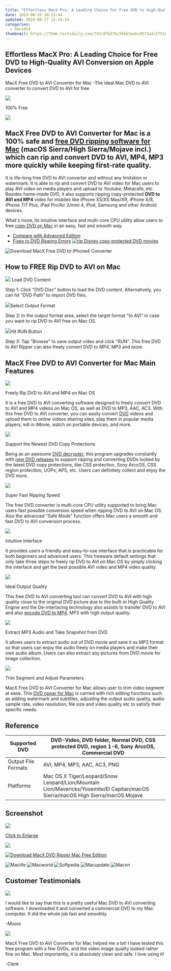```yaml
---
title: "Effortless MacX Pro: A Leading Choice for Free DVD to High-Quality AVI Conversion on Apple Devices"
date: 2024-08-26 10:23:44
updated: 2024-08-27 12:14:24
categories:
  - macxdvd
thumbnail: https://thmb.techidaily.com/742c07b37bc56bb3aebc8573a3c5f52e5aeacf6ca1da2ad6fefe640eb56756a6.jpg
---
```


## Effortless MacX Pro: A Leading Choice for Free DVD to High-Quality AVI Conversion on Apple Devices

MacX Free DVD to AVI Converter for Mac \-The ideal Mac DVD to AVI converter to convert DVD to AVI for free

![](https://www.macxdvd.com/dvd-to-avi-converter-for-mac-free/../face/free-dvd-to-avi-converter-for-mac.jpg) 

100% Free

![](https://www.macxdvd.com/dvd-to-avi-converter-for-mac-free/../image-jp/flag.png) 

## MacX Free DVD to AVI Converter for Mac is a 100% safe and [free DVD ripping software for Mac](https://tools.techidaily.com/macxdvd/products/) (macOS Sierra/High Sierra/Mojave incl.) which can rip and convert DVD to AVI, MP4, MP3 more quickly while keeping first-rate quality.

It is life-long free DVD to AVI converter and without any limitation or watermark. It is able to rip and convert DVD to AVI video for Mac users to play AVI video on media players and upload to Youtube, Metacafe, etc. Besides home-made DVD, it also supports ripping copy-protected **DVD to AVI and MP4** video for mobiles like iPhone XS/XS Max/XR, iPhone X/8, iPhone 7/7 Plus, iPad Pro/Air 2/mini 4, iPod, Samsung and other Android devices. 

 What's more, its intuitive interface and multi-core CPU utility allow users to free [copy DVD on Mac](https://tools.techidaily.com/macxdvd/products/) in an easy, fast and smooth way.

* [Compare with Advanced Edition](https://tools.techidaily.com/macxdvd/products/)
* [Fixes to DVD Ripping Errors](https://tools.techidaily.com/macxdvd/products/)
[![rip Disney copy protected DVD movies](https://www.macxdvd.com/dvd-to-avi-converter-for-mac-free/../image/macxdvdpro-banner-mini.jpg)](https://tools.techidaily.com/macxdvd/products/) 

![Download MacX Free DVD to iPhone4 Converter](https://www.macxdvd.com/dvd-to-avi-converter-for-mac-free/../image/bottom-download-big.jpg) 

## How to FREE Rip DVD to AVI on Mac

![](https://www.macxdvd.com/dvd-to-avi-converter-for-mac-free/../i-pic/1.png) Load DVD Content 

Step 1: Click "DVD Disc" button to load the DVD content. Alternatively, you can hit "DVD Path" to import DVD files.

![](https://www.macxdvd.com/dvd-to-avi-converter-for-mac-free/../i-pic/2.png)Select Output Format 

Step 2: In the output format area, select the target format "to AVI" in case you want to rip DVD to AVI free on Mac OS. 

![](https://www.macxdvd.com/dvd-to-avi-converter-for-mac-free/../i-pic/3.png)Hit RUN Button

Step 3: Tap "Browse" to save output video and click "RUN". This free DVD to AVI Ripper can also freely convert DVD to MP4, MP3 and more. 

## MacX Free DVD to AVI Converter for Mac Main Features

![](https://www.macxdvd.com/dvd-to-avi-converter-for-mac-free/image/1.jpg) 

Freely Rip DVD to AVI and MP4 on Mac OS

It is a free DVD to AVI converting software designed to freely convert DVD to AVI and MP4 videos on Mac OS, as well as DVD to MP3, AAC, AC3\. With this free DVD to AVI converter, you can easily convert [DVD](https://tools.techidaily.com/macxdvd/products/) videos and upload them to online videos sharing sites, play them in popular media players, edi in iMovie, watch on portable devices, and more.

![](https://www.macxdvd.com/dvd-to-avi-converter-for-mac-free/image/2.jpg) 

Support the Newest DVD Copy Protections

Being as an awesome [DVD decrypter](https://tools.techidaily.com/macxdvd/products/), this program upgrades constantly with [new DVD releases](https://tools.techidaily.com/macxdvd/products/) to support ripping and converting DVDs locked by the latest DVD copy protections, like CSS protection, Sony ArccOS, CSS region protection, UOPs, APS, etc. Users can definitely collect and enjoy the DVD more.

![](https://www.macxdvd.com/dvd-to-avi-converter-for-mac-free/image/3.jpg) 

Super Fast Ripping Speed 

The free DVD converter is multi-core CPU utility supported to bring Mac users fast possible conversion speed when ripping DVD to AVI on Mac OS. Also the advanced "Safe Mode" function offers Mac users a smooth and fast DVD to AVI conversion process.

![](https://www.macxdvd.com/dvd-to-avi-converter-for-mac-free/image/4.jpg) 

Intuitive Interface

It provides users a friendly and easy-to-use interface that is practicable for both beginners and advanced users. This freeware default settings that only take three steps to freely rip DVD to AVI on Mac OS by simply clicking the interface and get the best possible AVI video and MP4 video quality.

![](https://www.macxdvd.com/dvd-to-avi-converter-for-mac-free/image/5.jpg) 

Ideal Output Quality

This free DVD to AVI converting tool can convert DVD to AVI with high quality close to the original DVD picture due to the built-in High Quality Engine and the De-interlacing technology also assists to transfer DVD to AVI and also [encode DVD to MP4](https://tools.techidaily.com/macxdvd/products/), MP3 with high output quality.

![](https://www.macxdvd.com/dvd-to-avi-converter-for-mac-free/image/6.jpg) 

Extract MP3 Audio and Take Snapshot from DVD

It allows users to extract audio out of DVD movie and save it as MP3 format so that users can enjoy the audio freely on media players and make their own audio album. Users can also extract any pictures from DVD movie for image collection.

![](https://www.macxdvd.com/dvd-to-avi-converter-for-mac-free/image/7.jpg) 

Trim Segment and Adjust Parameters

MacX Free DVD to AVI Converter for Mac allows user to trim video segment at ease. This [DVD ripper for Mac](https://tools.techidaily.com/macxdvd/products/) is carried with rich editing functions such as adding watermark and subtitles, adjusting the output audio quality, audio sample rate, video resolution, file size and video quality etc to satisfy their specific needs.

## Reference

| Supported DVD       | DVD-Video, DVD folder, Normal DVD, CSS protected DVD, region 1-6, Sony ArccOS, Commercial DVD                                    |
| ------------------- | -------------------------------------------------------------------------------------------------------------------------------- |
| Output File Formats | AVI, MP4, MP3, AAC, AC3, PNG                                                                                                     |
| Platforms           | Mac OS X Tiger/Leopard/Snow Leopard/Lion/Mountain Lion/Mavericks/Yosemite/El Capitan/macOS Sierra/macOS High Sierra/macOS Mojave |

## Screenshot

![](https://www.macxdvd.com/dvd-to-avi-converter-for-mac-free/image/screenshot.jpg)

[Click to Enlarge](https://tools.techidaily.com/macxdvd/products/)

![](https://www.macxdvd.com/dvd-to-avi-converter-for-mac-free/image/screenshot_02.jpg) 

[![Download MacX DVD Ripper Mac Free Edition](https://www.macxdvd.com/dvd-to-avi-converter-for-mac-free/../image/bottom-download-big.jpg)](https://tools.techidaily.com/macxdvd/products/)

![Maclife](https://www.macxdvd.com/dvd-to-avi-converter-for-mac-free/../i-pic/maclife.gif) ![Macworld](https://www.macxdvd.com/dvd-to-avi-converter-for-mac-free/../i-pic/macworld.gif) ![Softpedia](https://www.macxdvd.com/dvd-to-avi-converter-for-mac-free/../i-pic/softpedia.gif) ![Macupdate](https://www.macxdvd.com/dvd-to-avi-converter-for-mac-free/../i-pic/macupdate.gif) ![Macnn](https://www.macxdvd.com/dvd-to-avi-converter-for-mac-free/../i-pic/macnn.gif) 

## Customer Testimonials

![](https://www.macxdvd.com/dvd-to-avi-converter-for-mac-free/../image/customer-ico.jpg) 

I would like to say that this is a pretty useful Mac DVD to AVI converting software. I downloaded it and converted a commercial DVD to my Mac computer. It did the whole job fast and smoothly.

_\-Moore_ 

![](https://www.macxdvd.com/dvd-to-avi-converter-for-mac-free/../image/customer-ico.jpg) 

MacX Free DVD to AVI Converter for Mac helped me a lot! I have tested this free program with a few DVDs, and the video image quality looked rather fine on Mac. Most importantly, it is absolutely clean and safe. I love using it!

_\-Clark_

<ins class="adsbygoogle"
     style="display:block"
     data-ad-format="autorelaxed"
     data-ad-client="ca-pub-7571918770474297"
     data-ad-slot="1223367746"></ins>



<ins class="adsbygoogle"
     style="display:block"
     data-ad-client="ca-pub-7571918770474297"
     data-ad-slot="8358498916"
     data-ad-format="auto"
     data-full-width-responsive="true"></ins>
